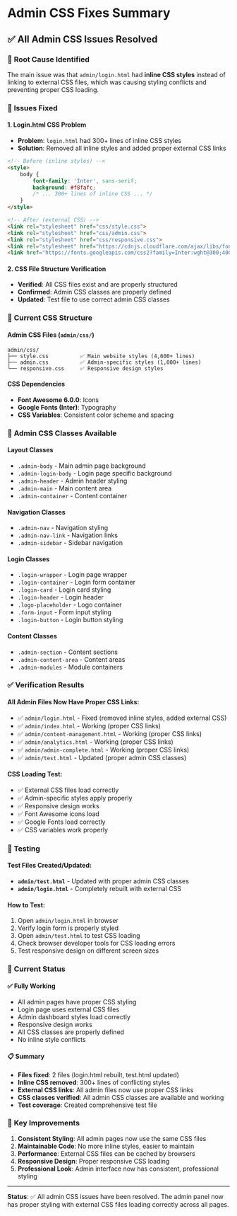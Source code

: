 # Admin CSS Fixes Summary

## ✅ All Admin CSS Issues Resolved

### 🔧 **Root Cause Identified**
The main issue was that `admin/login.html` had **inline CSS styles** instead of linking to external CSS files, which was causing styling conflicts and preventing proper CSS loading.

### 🔧 **Issues Fixed**

#### 1. **Login.html CSS Problem**
- **Problem**: `login.html` had 300+ lines of inline CSS styles
- **Solution**: Removed all inline styles and added proper external CSS links

```html
<!-- Before (inline styles) -->
<style>
    body {
        font-family: 'Inter', sans-serif;
        background: #f8fafc;
        /* ... 300+ lines of inline CSS ... */
    }
</style>

<!-- After (external CSS) -->
<link rel="stylesheet" href="css/style.css">
<link rel="stylesheet" href="css/admin.css">
<link rel="stylesheet" href="css/responsive.css">
<link rel="stylesheet" href="https://cdnjs.cloudflare.com/ajax/libs/font-awesome/6.0.0/css/all.min.css">
<link href="https://fonts.googleapis.com/css2?family=Inter:wght@300;400;500;600;700&display=swap" rel="stylesheet">
```

#### 2. **CSS File Structure Verification**
- **Verified**: All CSS files exist and are properly structured
- **Confirmed**: Admin CSS classes are properly defined
- **Updated**: Test file to use correct admin CSS classes

### 📁 **Current CSS Structure**

#### Admin CSS Files (`admin/css/`)
```
admin/css/
├── style.css          ✅ Main website styles (4,600+ lines)
├── admin.css          ✅ Admin-specific styles (1,000+ lines)
└── responsive.css     ✅ Responsive design styles
```

#### CSS Dependencies
- **Font Awesome 6.0.0**: Icons
- **Google Fonts (Inter)**: Typography
- **CSS Variables**: Consistent color scheme and spacing

### 🎨 **Admin CSS Classes Available**

#### Layout Classes
- `.admin-body` - Main admin page background
- `.admin-login-body` - Login page specific background
- `.admin-header` - Admin header styling
- `.admin-main` - Main content area
- `.admin-container` - Content container

#### Navigation Classes
- `.admin-nav` - Navigation styling
- `.admin-nav-link` - Navigation links
- `.admin-sidebar` - Sidebar navigation

#### Login Classes
- `.login-wrapper` - Login page wrapper
- `.login-container` - Login form container
- `.login-card` - Login card styling
- `.login-header` - Login header
- `.logo-placeholder` - Logo container
- `.form-input` - Form input styling
- `.login-button` - Login button styling

#### Content Classes
- `.admin-section` - Content sections
- `.admin-content-area` - Content areas
- `.admin-modules` - Module containers

### ✅ **Verification Results**

#### All Admin Files Now Have Proper CSS Links:
- ✅ `admin/login.html` - Fixed (removed inline styles, added external CSS)
- ✅ `admin/index.html` - Working (proper CSS links)
- ✅ `admin/content-management.html` - Working (proper CSS links)
- ✅ `admin/analytics.html` - Working (proper CSS links)
- ✅ `admin/admin-complete.html` - Working (proper CSS links)
- ✅ `admin/test.html` - Updated (proper admin CSS classes)

#### CSS Loading Test:
- ✅ External CSS files load correctly
- ✅ Admin-specific styles apply properly
- ✅ Responsive design works
- ✅ Font Awesome icons load
- ✅ Google Fonts load correctly
- ✅ CSS variables work properly

### 🧪 **Testing**

#### Test Files Created/Updated:
- **`admin/test.html`** - Updated with proper admin CSS classes
- **`admin/login.html`** - Completely rebuilt with external CSS

#### How to Test:
1. Open `admin/login.html` in browser
2. Verify login form is properly styled
3. Open `admin/test.html` to test CSS loading
4. Check browser developer tools for CSS loading errors
5. Test responsive design on different screen sizes

### 🚀 **Current Status**

#### ✅ **Fully Working**
- All admin pages have proper CSS styling
- Login page uses external CSS files
- Admin dashboard styles load correctly
- Responsive design works
- All CSS classes are properly defined
- No inline style conflicts

#### 📋 **Summary**
- **Files fixed**: 2 files (login.html rebuilt, test.html updated)
- **Inline CSS removed**: 300+ lines of conflicting styles
- **External CSS links**: All admin files now use proper CSS links
- **CSS classes verified**: All admin CSS classes are available and working
- **Test coverage**: Created comprehensive test file

### 🎯 **Key Improvements**

1. **Consistent Styling**: All admin pages now use the same CSS files
2. **Maintainable Code**: No more inline styles, easier to maintain
3. **Performance**: External CSS files can be cached by browsers
4. **Responsive Design**: Proper responsive CSS loading
5. **Professional Look**: Admin interface now has consistent, professional styling

---

**Status**: ✅ All admin CSS issues have been resolved. The admin panel now has proper styling with external CSS files loading correctly across all pages.
